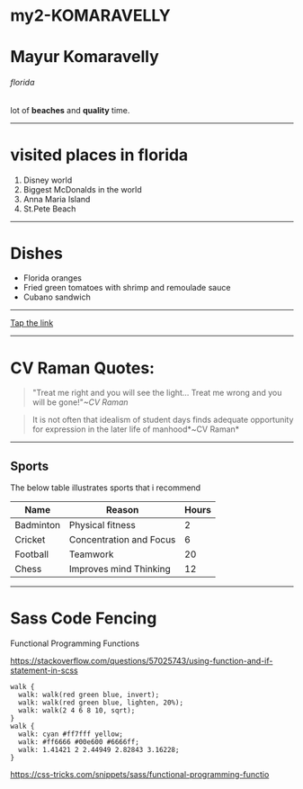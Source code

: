 # my2-KOMARAVELLY
# Mayur Komaravelly
###### florida
lot of **beaches** and **quality** time.

***

# visited places  in florida

1. Disney world
2. Biggest McDonalds in the world
3. Anna Maria Island
4. St.Pete Beach

***

# Dishes 

* Florida oranges
* Fried green tomatoes with shrimp and remoulade sauce
* Cubano sandwich 

---
[Tap the link](Mystats.md)

***

# CV Raman Quotes:
>"Treat me right and you will see the light… Treat me wrong and you will be gone!"*~CV Raman*

>It is not often that idealism of student days finds adequate opportunity for expression in the later life of manhood*~CV Raman*

---
## Sports
The below table illustrates sports that i recommend

| Name | Reason | Hours |
| ---------------|-------------|------------|
| Badminton | Physical fitness | 2 |
| Cricket | Concentration and Focus | 6 |
| Football | Teamwork | 20 |
| Chess | Improves mind Thinking | 12 |

***
# Sass Code Fencing
Functional Programming Functions

<https://stackoverflow.com/questions/57025743/using-function-and-if-statement-in-scss>

```
walk {
  walk: walk(red green blue, invert);
  walk: walk(red green blue, lighten, 20%);
  walk: walk(2 4 6 8 10, sqrt);
}
walk {
  walk: cyan #ff7fff yellow;
  walk: #ff6666 #00e600 #6666ff;
  walk: 1.41421 2 2.44949 2.82843 3.16228;
}

```
<https://css-tricks.com/snippets/sass/functional-programming-functio>





